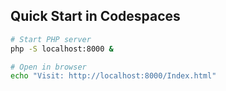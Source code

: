 ## Quick Start in Codespaces
```bash
# Start PHP server
php -S localhost:8000 &

# Open in browser
echo "Visit: http://localhost:8000/Index.html"
